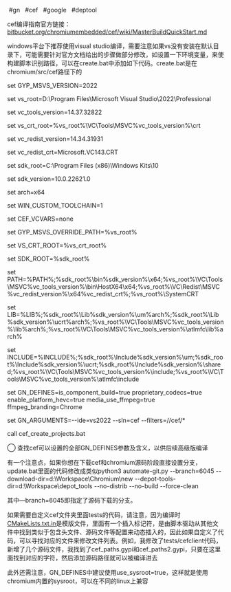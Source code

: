  #gn   #cef   #google   #deptool  

cef编译指南官方链接：[bitbucket.org/chromiumembedded/cef/wiki/MasterBuildQuickStart.md](https://bitbucket.org/chromiumembedded/cef/wiki/MasterBuildQuickStart.md)

windows平台下推荐使用visual studio编译，需要注意如果vs没有安装在默认目录下，可能需要针对官方文档给出的步骤做部分修改，如设置一下环境变量，来使构建脚本识别路径，可以在create.bat中添加如下代码。create.bat是在chromium/src/cef路径下的

set GYP_MSVS_VERSION=2022

set vs_root=D:\Program Files\Microsoft Visual Studio\2022\Professional

set vc_tools_version=14.37.32822

set vs_crt_root=%vs_root%\VC\Tools\MSVC\%vc_tools_version%\crt

set vc_redist_version=14.34.31931

set vc_redist_crt=Microsoft.VC143.CRT

set sdk_root=C:\Program Files (x86)\Windows Kits\10

set sdk_version=10.0.22621.0

set arch=x64

set WIN_CUSTOM_TOOLCHAIN=1

  

set CEF_VCVARS=none

set GYP_MSVS_OVERRIDE_PATH=%vs_root%

set VS_CRT_ROOT=%vs_crt_root%

set SDK_ROOT=%sdk_root%

set PATH=%PATH%;%sdk_root%\bin\%sdk_version%\x64;%vs_root%\VC\Tools\MSVC\%vc_tools_version%\bin\HostX64\x64;%vs_root%\VC\Redist\MSVC\%vc_redist_version%\x64\%vc_redist_crt%;%vs_root%\SystemCRT

set LIB=%LIB%;%sdk_root%\Lib\%sdk_version%\um\%arch%;%sdk_root%\Lib\%sdk_version%\ucrt\%arch%;%vs_root%\VC\Tools\MSVC\%vc_tools_version%\lib\%arch%;%vs_root%\VC\Tools\MSVC\%vc_tools_version%\atlmfc\lib\%arch%

set INCLUDE=%INCLUDE%;%sdk_root%\Include\%sdk_version%\um;%sdk_root%\Include\%sdk_version%\ucrt;%sdk_root%\Include\%sdk_version%\shared;%vs_root%\VC\Tools\MSVC\%vc_tools_version%\include;%vs_root%\VC\Tools\MSVC\%vc_tools_version%\atlmfc\include

  

set GN_DEFINES=is_component_build=true proprietary_codecs=true enable_platform_hevc=true media_use_ffmpeg=true ffmpeg_branding=Chrome

set GN_ARGUMENTS=--ide=vs2022 --sln=cef --filters=//cef/*

call cef_create_projects.bat

  

◯ 查找cef可以设置的全部GN_DEFINES参数及含义，以供后续高级版编译

有一个注意点，如果你想在下载cef和chromium源码阶段直接设置分支，update.bat里面的代码修改成类似python3 automate-git.py --branch=6045 --download-dir=d:\Workspace\Chromium\new --depot-tools-dir=d:\Workspace\depot_tools --no-distrib --no-build --force-clean

其中—branch=6045即指定了源码下载的分支。

如果需要自定义cef文件夹里面tests的代码，请注意，因为编译时[CMakeLists.txt.in](http://CMakeLists.txt.in)是模版文件，里面有一个插入标记符，是由脚本驱动从其他文件中找到类似于包含头文件、源码文件等配置来动态插入的，因此如果自定义了代码，可以寻找对应的文件来修改文件列表。例如，我修改了tests/cefclient代码，新增了几个源码文件，我找到了cef_paths.gypi和cef_paths2.gypi，只要在这里面找到对应的字符，然后添加源码路径就可以被编译进去

此外还需注意，GN_DEFINES中建议使用use_sysroot=true，这样就是使用chromium内置的sysroot，可以在不同的linux上兼容
